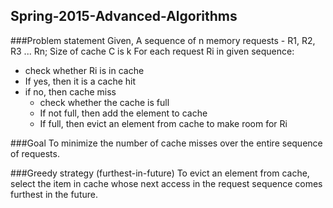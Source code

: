 ## Spring-2015-Advanced-Algorithms

###Problem statement
Given,
A sequence of n memory requests - R1, R2, R3 ... Rn;
Size of cache C is k
For each request Ri in given sequence:
* check whether Ri is in cache
* If yes, then it is a cache hit
* if no, then cache miss
  * check whether the cache is full
  * If not full, then add the element to cache
  * If full, then evict an element from cache to make room for Ri
  
###Goal
To minimize the number of cache misses over the entire
sequence of requests. 

###Greedy strategy (furthest-in-future)
To evict an element from cache, select the item in cache whose next access in the request
sequence comes furthest in the future. 
